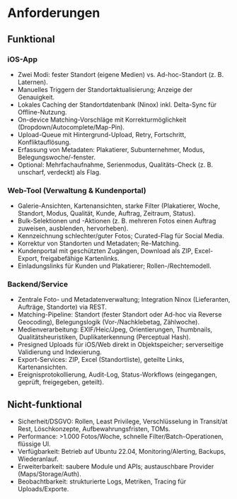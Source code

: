 # Anforderungen

## Funktional
### iOS-App
- Zwei Modi: fester Standort (eigene Medien) vs. Ad-hoc-Standort (z. B. Laternen).
- Manuelles Triggern der Standortaktualisierung; Anzeige der Genauigkeit.
- Lokales Caching der Standortdatenbank (Ninox) inkl. Delta-Sync für Offline-Nutzung.
- On-device Matching-Vorschläge mit Korrekturmöglichkeit (Dropdown/Autocomplete/Map-Pin).
- Upload-Queue mit Hintergrund-Upload, Retry, Fortschritt, Konfliktauflösung.
- Erfassung von Metadaten: Plakatierer, Subunternehmer, Modus, Belegungswoche/-fenster.
- Optional: Mehrfachaufnahme, Serienmodus, Qualitäts-Check (z. B. unscharf, verdeckt) als Flag.

### Web-Tool (Verwaltung & Kundenportal)
- Galerie-Ansichten, Kartenansichten, starke Filter (Plakatierer, Woche, Standort, Modus, Qualität, Kunde, Auftrag, Zeitraum, Status).
- Bulk-Selektionen und -Aktionen (z. B. mehreren Fotos einen Auftrag zuweisen, ausblenden, hervorheben).
- Kennzeichnung schlechter/guter Fotos; Curated-Flag für Social Media.
- Korrektur von Standorten und Metadaten; Re-Matching.
- Kundenportal mit geschützten Zugängen, Download als ZIP, Excel-Export, freigabefähige Kartenlinks.
- Einladungslinks für Kunden und Plakatierer; Rollen-/Rechtemodell.

### Backend/Service
- Zentrale Foto- und Metadatenverwaltung; Integration Ninox (Lieferanten, Aufträge, Standorte) via REST.
- Matching-Pipeline: Standort (fester Standort oder Ad-hoc via Reverse Geocoding), Belegungslogik (Vor-/Nachklebetag, Zählwoche).
- Medienverarbeitung: EXIF/Heic/Jpeg, Orientierungen, Thumbnails, Qualitätsheuristiken, Duplikaterkennung (Perceptual Hash).
- Presigned Uploads für iOS/Web direkt in Objektspeicher; serverseitige Validierung und Indexierung.
- Export-Services: ZIP, Excel (Standortliste), geteilte Links, Kartenansichten.
- Ereignisprotokollierung, Audit-Log, Status-Workflows (eingegangen, geprüft, freigegeben, geteilt).

## Nicht-funktional
- Sicherheit/DSGVO: Rollen, Least Privilege, Verschlüsselung in Transit/at Rest, Löschkonzepte, Aufbewahrungsfristen, TOMs.
- Performance: >1.000 Fotos/Woche, schnelle Filter/Batch-Operationen, flüssige UI.
- Verfügbarkeit: Betrieb auf Ubuntu 22.04, Monitoring/Alerting, Backups, Wiederanlauf.
- Erweiterbarkeit: saubere Module und APIs; austauschbare Provider (Maps/Storage/Auth).
- Beobachtbarkeit: strukturierte Logs, Metriken, Tracing für Uploads/Exporte.

